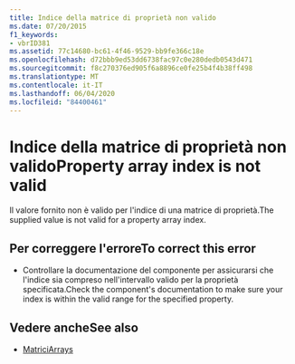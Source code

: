```yaml
---
title: Indice della matrice di proprietà non valido
ms.date: 07/20/2015
f1_keywords:
- vbrID381
ms.assetid: 77c14680-bc61-4f46-9529-bb9fe366c18e
ms.openlocfilehash: d72bbb9ed53dd6738fac97c0e280dedb0543d471
ms.sourcegitcommit: f8c270376ed905f6a8896ce0fe25b4f4b38ff498
ms.translationtype: MT
ms.contentlocale: it-IT
ms.lasthandoff: 06/04/2020
ms.locfileid: "84400461"
---
```

# <a name="property-array-index-is-not-valid"></a><span data-ttu-id="9de09-102">Indice della matrice di proprietà non valido</span><span class="sxs-lookup"><span data-stu-id="9de09-102">Property array index is not valid</span></span>
<span data-ttu-id="9de09-103">Il valore fornito non è valido per l'indice di una matrice di proprietà.</span><span class="sxs-lookup"><span data-stu-id="9de09-103">The supplied value is not valid for a property array index.</span></span>  
  
## <a name="to-correct-this-error"></a><span data-ttu-id="9de09-104">Per correggere l'errore</span><span class="sxs-lookup"><span data-stu-id="9de09-104">To correct this error</span></span>  
  
- <span data-ttu-id="9de09-105">Controllare la documentazione del componente per assicurarsi che l'indice sia compreso nell'intervallo valido per la proprietà specificata.</span><span class="sxs-lookup"><span data-stu-id="9de09-105">Check the component's documentation to make sure your index is within the valid range for the specified property.</span></span>  
  
## <a name="see-also"></a><span data-ttu-id="9de09-106">Vedere anche</span><span class="sxs-lookup"><span data-stu-id="9de09-106">See also</span></span>

- [<span data-ttu-id="9de09-107">Matrici</span><span class="sxs-lookup"><span data-stu-id="9de09-107">Arrays</span></span>](../../programming-guide/language-features/arrays/index.md)
